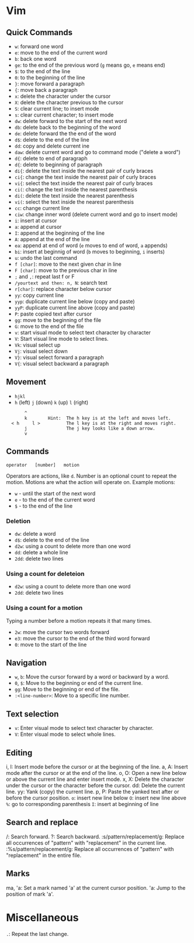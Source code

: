 # Vim

## Quick Commands

* `w`: forward one word 
* `e`: move to the end of the current word 
* `b`: back one word
* `ge`: to the end of the previous word (`g` means go, `e` means end)
* `$`: to the end of the line
* `0`: to the beginning of the line
* `}`: move forward a paragraph
* `{`: move back a paragraph
* `x`: delete the character under the cursor
* `X`: delete the character previous to the cursor
* `S`: clear current line; to insert mode
* `s`: clear current character; to insert mode
* `dw`: delete forward to the start of the next word
* `db`: delete back to the beginning of the word 
* `de`: delete forward the the end of the word
* `d$`: delete to the end of the line
* `dd`: copy and delete current ine
* `daw`: delete current word and go to command mode ("delete a word")
* `d{`: delete to end of paragraph
* `d{`: delete to beginning of paragraph
* `di{`: delete the text inside the nearest pair of curly braces
* `ci{`: change the text inside the nearest pair of curly braces
* `vi{`: select the text inside the nearest pair of curly braces
* `ci(`: change the text inside the nearest parenthesis
* `di(`: delete the text inside the nearest parenthesis
* `vi(`: select the text inside the nearest parenthesis
* `cc`: change current line
* `ciw`: change inner word (delete current word and go to insert mode)
* `i`: insert at cursor
* `a`: append at cursor
* `I`: append at the beginning of the line
* `A`: append at the end of the line
* `ea`: append at end of word (`e` moves to end of word, `a` appends)
* `bi`: insert at beginnig of word (`b` moves to beginning, `i` inserts)
* `u`: undo the last command
* `f [char]`: move to the next given char in line
* `F [char]`: move to the previous char in line
* `;` and `,`: repeat last f or F
* `/yourtext and then: n, N`: search text
* `r[char]`: replace character below cursor
* `yy`: copy current line
* `yyp`: duplicate current line below (copy and paste) 
* `yyP`: duplicate current line above (copy and paste) 
* `P`: paste copied text after cursor
* `gg`: move to the beginning of the file
* `G`: move to the end of the file
* `v`: start visual mode to select text character by character
* `V`: Start visual line mode to select lines.
* `Vk`: visual select up
* `Vj`: visual select down
* `V}`: visual select forward a paragraph
* `V{`: visual select backward a paragraph

## Movement

* `hjkl`
* `h` (left)  `j` (down)       `k` (up)      `l` (right)

```
       ^
       k        Hint:  The h key is at the left and moves left.
  < h     l >          The l key is at the right and moves right.
       j               The j key looks like a down arrow.
       v
```

## Commands

`operator   [number]   motion`

Operators are actions, like `d`. Number is an optional count to repeat the motion. Motions are what the action will operate on. Example motions:

* `w` - until the start of the next word
* `e` - to the end of the current word
* `$` - to the end of the line

### Deletion

* `dw`: delete a word
* `d$`: delete to the end of the line
* `d2w`: using a count to delete more than one word
* `dd`: delete a whole line
* `2dd`: delete two lines

### Using a count for deleteion

* `d2w`: using a count to delete more than one word
* `2dd`: delete two lines

### Using a count for a motion

Typing a number before a motion repeats it that many times.

* `2w`: move the cursor two words forward
* `e3`: move the cursor to the end of the third word forward
* `0`: move to the start of the line

## Navigation

* `w`, `b`: Move the cursor forward by a word or backward by a word.
* `0`, `$`: Move to the beginning or end of the current line.
* `gg`: Move to the beginning or end of the file.
*  `:<line-number>`: Move to a specific line number.

## Text selection

* `v`: Enter visual mode to select text character by character.
* `V`: Enter visual mode to select whole lines.

## Editing
i, I: Insert mode before the cursor or at the beginning of the line.
a, A: Insert mode after the cursor or at the end of the line.
o, O: Open a new line below or above the current line and enter insert mode.
x, X: Delete the character under the cursor or the character before the cursor.
dd: Delete the current line.
yy: Yank (copy) the current line.
p, P: Paste the yanked text after or before the cursor position.
`o`: insert new line below
`O`: insert new line above
`%`: go to corresponding parenthesis
`I`: insert at beginning of line


## Search and replace
/: Search forward.
?: Search backward.
:s/pattern/replacement/g: Replace all occurrences of "pattern" with "replacement" in the current line.
:%s/pattern/replacement/g: Replace all occurrences of "pattern" with "replacement" in the entire file.



## Marks

ma, 'a: Set a mark named 'a' at the current cursor position.
'a: Jump to the position of mark 'a'.


# Miscellaneous

`.`: Repeat the last change.